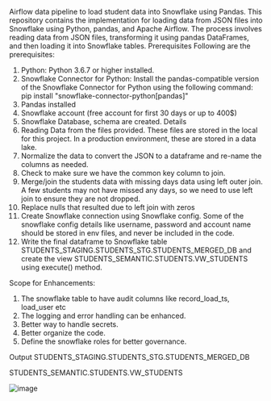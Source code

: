 Airflow data pipeline to load student data into Snowflake using Pandas.
This repository contains the implementation for loading data from JSON files into Snowflake using Python, pandas, and Apache Airflow. The process involves reading data from JSON files, transforming it using pandas DataFrames, and then loading it into Snowflake tables.
Prerequisites
Following are the prerequisites:
1. Python: Python 3.6.7 or higher installed.
2. Snowflake Connector for Python: Install the pandas-compatible version of the Snowflake Connector for Python using the following command:
pip install "snowflake-connector-python[pandas]"
3. Pandas installed
4. Snowflake account (free account for first 30 days or up to 400$)
5. Snowflake Database, schema are created.
Details
1. Reading Data from the files provided. These files are stored in the local for this project. In a production environment, these are stored in a data lake.
2. Normalize the data to convert the JSON to a dataframe and re-name the columns as needed.
3. Check to make sure we have the common key column to join.
4. Merge/join the students data with missing days data using left outer join. A few students may not have missed any days, so we need to use left join to ensure they are not dropped.
5. Replace nulls that resulted due to left join with zeros 
6. Create Snowflake connection using Snowflake config. Some of the snowflake config details like username, password and account name should be stored in env files, and never be included in the code.
7. Write the final dataframe to Snowflake table STUDENTS_STAGING.STUDENTS_STG.STUDENTS_MERGED_DB and create the view STUDENTS_SEMANTIC.STUDENTS.VW_STUDENTS using execute() method.

Scope for Enhancements:

1. The snowflake table to have audit columns like record_load_ts, load_user etc
2. The logging and error handling can be enhanced.
3. Better way to handle secrets.
4. Better organize the code.
5. Define the snowflake roles for better governance.


Output
STUDENTS_STAGING.STUDENTS_STG.STUDENTS_MERGED_DB




STUDENTS_SEMANTIC.STUDENTS.VW_STUDENTS





![image](https://github.com/muppireddyharish/Student_Grades/assets/167728482/fde2817a-309c-432a-83ad-ee47662262ae)
